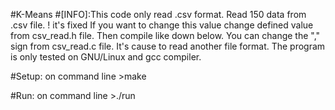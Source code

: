 #K-Means
#[INFO]:This code only read .csv format.
	Read 150 data from .csv file. ! it's fixed
	If you want to change this value change defined value from csv_read.h file. Then compile like down below.
	You can change the "," sign from csv_read.c file. It's cause to read another file format.
	The program is only tested on GNU/Linux and gcc compiler.

#Setup:
	on command line
	>make

#Run:
	on command line
	>./run

